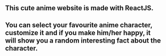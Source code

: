 
## This cute anime website is made with ReactJS.

## You can select your favourite anime character, customize it and if you make him/her happy, it will show you a random interesting fact about the character.
